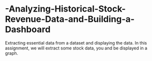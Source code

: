 # -Analyzing-Historical-Stock-Revenue-Data-and-Building-a-Dashboard

Extracting essential data from a dataset and displaying the data. In this assignment, we will extract some stock data, you and be displayed in a graph.
